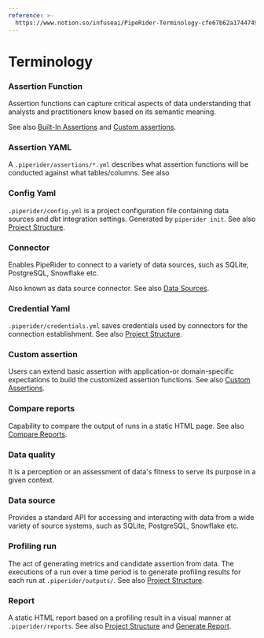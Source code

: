 ```yaml
---
reference: >-
  https://www.notion.so/infuseai/PipeRider-Terminology-cfe67b62a1744749adcd4b340aec61ff
---
```


# Terminology

### Assertion Function

Assertion functions can capture critical aspects of data understanding that analysts and practitioners know based on its semantic meaning.

See also [Built-In Assertions](assertion-configuration.md) and [Custom assertions](data-quality-assertions/custom-assertions.md).

### Assertion YAML

A `.piperider/assertions/*.yml` describes what assertion functions will be conducted against what tables/columns. See also&#x20;

### Config Yaml

`.piperider/config.yml`  is a project configuration file containing data sources and dbt integration settings. Generated by `piperider init`. See also [Project Structure](project-structure.md).

### Connector

Enables PipeRider to connect to a variety of data sources, such as SQLite, PostgreSQL, Snowflake etc.

Also known as data source connector. See also [Data Sources](broken-reference).

### Credential Yaml

`.piperider/credentials.yml` saves credentials used by connectors for the connection establishment. See also [Project Structure](project-structure.md).

### Custom assertion

Users can extend basic assertion with application-or domain-specific expectations to build the customized assertion functions. See also [Custom Assertions](data-quality-assertions/custom-assertions.md).

### Compare reports

Capability to compare the output of runs in a static HTML page. See also [Compare Reports](how-to/compare-reports.md).

### Data quality

It is a perception or an assessment of data's fitness to serve its purpose in a given context.

### Data source

Provides a standard API for accessing and interacting with data from a wide variety of source systems, such as SQLite, PostgreSQL, Snowflake etc.

### Profiling run

The act of generating metrics and candidate assertion from data. The executions of a run over a time period is to generate profiling results for each run at `.piperider/outputs/`. See also [Project Structure](project-structure.md).

### Report

A static HTML report based on a profiling result in a visual manner at `.piperider/reports`. See also [Project Structure](project-structure.md) and [Generate Report](how-to/generate-report.md).

